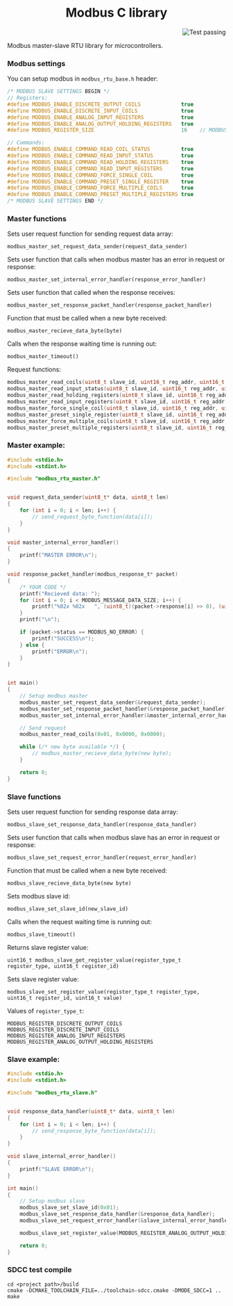 <p align="center">
  <h1 align="center">Modbus C library</h1>
</p>

<p align="right">
  <img alt="Test passing" src="https://github.com/DrDeLaBill/modbus_rtu_puk/workflows/C-Build-Test/badge.svg?branch=main">
</p>

Modbus master-slave RTU library for microcontrollers.

### Modbus settings

You can setup modbus in ```modbus_rtu_base.h``` header:
```C
/* MODBUS SLAVE SETTINGS BEGIN */
// Registers:
#define MODBUS_ENABLE_DISCRETE_OUTPUT_COILS             true
#define MODBUS_ENABLE_DISCRETE_INPUT_COILS              true
#define MODBUS_ENABLE_ANALOG_INPUT_REGISTERS            true
#define MODBUS_ENABLE_ANALOG_OUTPUT_HOLDING_REGISTERS   true
#define MODBUS_REGISTER_SIZE                            16    // MODBUS default: 9999

// Commands:
#define MODBUS_ENABLE_COMMAND_READ_COIL_STATUS          true
#define MODBUS_ENABLE_COMMAND_READ_INPUT_STATUS         true
#define MODBUS_ENABLE_COMMAND_READ_HOLDING_REGISTERS    true
#define MODBUS_ENABLE_COMMAND_READ_INPUT_REGISTERS      true
#define MODBUS_ENABLE_COMMAND_FORCE_SINGLE_COIL         true
#define MODBUS_ENABLE_COMMAND_PRESET_SINGLE_REGISTER    true
#define MODBUS_ENABLE_COMMAND_FORCE_MULTIPLE_COILS      true
#define MODBUS_ENABLE_COMMAND_PRESET_MULTIPLE_REGISTERS true
/* MODBUS SLAVE SETTINGS END */
```

### Master functions

Sets user request function for sending request data array:

```modbus_master_set_request_data_sender(request_data_sender)```

Sets user function that calls when modbus master has an error in request or response:

```modbus_master_set_internal_error_handler(response_error_handler)```

Sets user function that called when the response receives:

```modbus_master_set_response_packet_handler(response_packet_handler)```

Function that must be called when a new byte received:

```modbus_master_recieve_data_byte(byte)```

Calls when the response waiting time is running out:

```modbus_master_timeout()```

Request functions:
```C
modbus_master_read_coils(uint8_t slave_id, uint16_t reg_addr, uint16_t reg_count);
modbus_master_read_input_status(uint8_t slave_id, uint16_t reg_addr, uint16_t reg_count);
modbus_master_read_holding_registers(uint8_t slave_id, uint16_t reg_addr, uint16_t reg_count);
modbus_master_read_input_registers(uint8_t slave_id, uint16_t reg_addr, uint16_t reg_count);
modbus_master_force_single_coil(uint8_t slave_id, uint16_t reg_addr, uint16_t reg_val);
modbus_master_preset_single_register(uint8_t slave_id, uint16_t reg_addr, uint16_t reg_val);
modbus_master_force_multiple_coils(uint8_t slave_id, uint16_t reg_addr, bool* data, uint16_t reg_count);
modbus_master_preset_multiple_registers(uint8_t slave_id, uint16_t reg_addr, uint16_t* data, uint16_t reg_count);
```

### Master example:
```C
#include <stdio.h>
#include <stdint.h>

#include "modbus_rtu_master.h"


void request_data_sender(uint8_t* data, uint8_t len)
{
    for (int i = 0; i < len; i++) {
        // send_request_byte_function(data[i]);
    }
}

void master_internal_error_handler()
{
    printf("MASTER ERROR\n");
}

void response_packet_handler(modbus_response_t* packet)
{
    /* YOUR CODE */
    printf("Recieved data: ");
    for (int i = 0; i < MODBUS_MESSAGE_DATA_SIZE; i++) {
        printf("%02x %02x   ", (uint8_t)(packet->response[i] >> 8), (uint8_t)(packet->response[i]));
    }
    printf("\n");

    if (packet->status == MODBUS_NO_ERROR) {
        printf("SUCCESS\n");
    } else {
        printf("ERROR\n");
    }
}


int main()
{
    // Setup modbus master
    modbus_master_set_request_data_sender(&request_data_sender);
    modbus_master_set_response_packet_handler(&response_packet_handler);
    modbus_master_set_internal_error_handler(&master_internal_error_handler);

    // Send request
    modbus_master_read_coils(0x01, 0x0000, 0x0000);

    while (/* new byte available */) {
        // modbus_master_recieve_data_byte(new byte);
    }

    return 0;
}
```
### Slave functions

Sets user request function for sending response data array:

```modbus_slave_set_response_data_handler(response_data_handler)```

Sets user function that calls when modbus slave has an error in request or response:

```modbus_slave_set_request_error_handler(request_error_handler)```

Function that must be called when a new byte received:

```modbus_slave_recieve_data_byte(new byte)```

Sets modbus slave id:

```modbus_slave_set_slave_id(new_slave_id)```

Calls when the request waiting time is running out:

```modbus_slave_timeout()```

Returns slave register value:

```uint16_t modbus_slave_get_register_value(register_type_t register_type, uint16_t register_id)```

Sets slave register value: 

```modbus_slave_set_register_value(register_type_t register_type, uint16_t register_id, uint16_t value)```

Values of ```register_type_t```:

```
MODBUS_REGISTER_DISCRETE_OUTPUT_COILS
MODBUS_REGISTER_DISCRETE_INPUT_COILS
MODBUS_REGISTER_ANALOG_INPUT_REGISTERS
MODBUS_REGISTER_ANALOG_OUTPUT_HOLDING_REGISTERS
```

### Slave example:
```C
#include <stdio.h>
#include <stdint.h>

#include "modbus_rtu_slave.h"


void response_data_handler(uint8_t* data, uint8_t len)
{
    for (int i = 0; i < len; i++) {
        // send_response_byte_function(data[i]);
    }
}

void slave_internal_error_handler()
{
    printf("SLAVE ERROR\n");
}

int main()
{
    // Setup modbus slave
    modbus_slave_set_slave_id(0x01);
    modbus_slave_set_response_data_handler(&response_data_handler);
    modbus_slave_set_request_error_handler(&slave_internal_error_handler);

    modbus_slave_set_register_value(MODBUS_REGISTER_ANALOG_OUTPUT_HOLDING_REGISTERS, 0x0000, 0x1234);

    return 0;
}
```

### SDCC test compile

```
cd <project path>/build
cmake -DCMAKE_TOOLCHAIN_FILE=../toolchain-sdcc.cmake -DMODE_SDCC=1 ..
make
```
